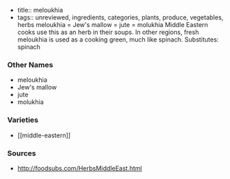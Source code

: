 - title:: meloukhia
- tags:: unreviewed, ingredients, categories, plants, produce, vegetables, herbs
meloukhia = Jew's mallow = jute = molukhia Middle Eastern cooks use this as an herb in their soups. In other regions, fresh meloukhia is used as a cooking green, much like spinach. Substitutes: spinach

### Other Names

* meloukhia
* Jew's mallow
* jute
* molukhia

### Varieties

* [[middle-eastern]]

### Sources
* http://foodsubs.com/HerbsMiddleEast.html
